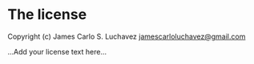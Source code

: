 # The license

Copyright (c) James Carlo S. Luchavez <jamescarloluchavez@gmail.com>

...Add your license text here...
